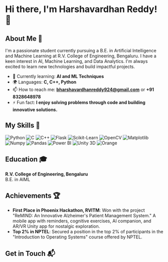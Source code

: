 
# Hi there, I'm Harshavardhan Reddy! 👋

## About Me 🚀

I'm a passionate student currently pursuing a B.E. in Artificial Intelligence and Machine Learning at R.V. College of Engineering, Bengaluru. I have a keen interest in AI, Machine Learning, and Data Analytics. I'm always excited to learn new technologies and build impactful projects.

- 🌱 Currently learning: **AI and ML Techniques**
- 🌍 Languages: **C, C++, Python**
- 📫 How to reach me: **bharshavardhanreddy924@gmail.com** or **+91 8328648978**
- ⚡ Fun fact: **I enjoy solving problems through code and building innovative solutions.**

## My Skills 🧠

![Python](https://img.shields.io/badge/Python-FFD43B?style=for-the-badge&logo=python&logoColor=blue)
![C](https://img.shields.io/badge/C-00599C?style=for-the-badge&logo=c&logoColor=white)
![C++](https://img.shields.io/badge/C%2B%2B-00599C?style=for-the-badge&logo=c%2B%2B&logoColor=white)
![Flask](https://img.shields.io/badge/Flask-000000?style=for-the-badge&logo=flask&logoColor=white)
![Scikit-Learn](https://img.shields.io/badge/scikit--learn-F7931E?style=for-the-badge&logo=scikit-learn&logoColor=white)
![OpenCV](https://img.shields.io/badge/OpenCV-5C3EE8?style=for-the-badge&logo=opencv&logoColor=white)
![Matplotlib](https://img.shields.io/badge/Matplotlib-000000?style=for-the-badge&logo=matplotlib&logoColor=white)
![Numpy](https://img.shields.io/badge/Numpy-777BB4?style=for-the-badge&logo=numpy&logoColor=white)
![Pandas](https://img.shields.io/badge/Pandas-2C2D72?style=for-the-badge&logo=pandas&logoColor=white)
![Power BI](https://img.shields.io/badge/Power%20BI-FFB81C?style=for-the-badge&logo=powerbi&logoColor=white)
![Unity 3D](https://img.shields.io/badge/Unity-000000?style=for-the-badge&logo=unity&logoColor=white)
![Orange](https://img.shields.io/badge/Orange-ED7F00?style=for-the-badge&logo=orange&logoColor=white)

## Education 🎓

**R.V. College of Engineering, Bengaluru**  
B.E. in AIML


## Achievements 🏆

- **First Place in Phoenix Hackathon, RVITM**: Won with the project "ReMIND: An Innovative Alzheimer's Patient Management System." A mobile app with reminders, cognitive exercises, AI companion, and AR/VR Unity app for nostalgic exploration.
- **Top 2% in NPTEL**: Secured a position in the top 2% of participants in the "Introduction to Operating Systems" course offered by NPTEL.

## Get in Touch 📬
